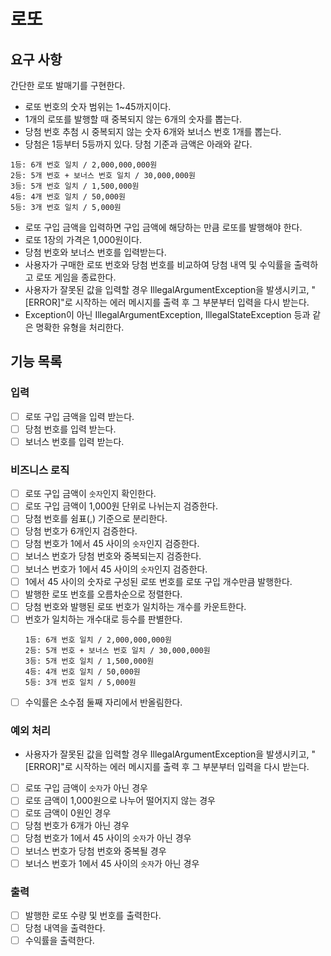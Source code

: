 # 로또

## 요구 사항
간단한 로또 발매기를 구현한다.

* 로또 번호의 숫자 범위는 1~45까지이다.
* 1개의 로또를 발행할 때 중복되지 않는 6개의 숫자를 뽑는다.
* 당첨 번호 추첨 시 중복되지 않는 숫자 6개와 보너스 번호 1개를 뽑는다.
* 당첨은 1등부터 5등까지 있다. 당첨 기준과 금액은 아래와 같다.
```text
1등: 6개 번호 일치 / 2,000,000,000원
2등: 5개 번호 + 보너스 번호 일치 / 30,000,000원
3등: 5개 번호 일치 / 1,500,000원
4등: 4개 번호 일치 / 50,000원
5등: 3개 번호 일치 / 5,000원
```
* 로또 구입 금액을 입력하면 구입 금액에 해당하는 만큼 로또를 발행해야 한다.
* 로또 1장의 가격은 1,000원이다.
* 당첨 번호와 보너스 번호를 입력받는다.
* 사용자가 구매한 로또 번호와 당첨 번호를 비교하여 당첨 내역 및 수익률을 출력하고 로또 게임을 종료한다.
* 사용자가 잘못된 값을 입력할 경우 IllegalArgumentException을 발생시키고, "[ERROR]"로 시작하는 에러 메시지를 출력 후 그 부분부터 입력을 다시 받는다.
* Exception이 아닌 IllegalArgumentException, IllegalStateException 등과 같은 명확한 유형을 처리한다.

## 기능 목록
### 입력
- [ ] 로또 구입 금액을 입력 받는다.
- [ ] 당첨 번호를 입력 받는다.
- [ ] 보너스 번호를 입력 받는다.

### 비즈니스 로직
- [ ] 로또 구입 금액이 `숫자`인지 확인한다.
- [ ] 로또 구입 금액이 1,000원 단위로 나뉘는지 검증한다.
- [ ] 당첨 번호를 쉼표(,) 기준으로 분리한다.
- [ ] 당첨 번호가 6개인지 검증한다.
- [ ] 당첨 번호가 1에서 45 사이의 `숫자`인지 검증한다.
- [ ] 보너스 번호가 당첨 번호와 중복되는지 검증한다.
- [ ] 보너스 번호가 1에서 45 사이의 `숫자`인지 검증한다.
- [ ] 1에서 45 사이의 숫자로 구성된 로또 번호를 로또 구입 개수만큼 발행한다.
- [ ] 발행한 로또 번호를 오름차순으로 정렬한다.
- [ ] 당첨 번호와 발행된 로또 번호가 일치하는 개수를 카운트한다.
- [ ] 번호가 일치하는 개수대로 등수를 판별한다.
    ```text
    1등: 6개 번호 일치 / 2,000,000,000원
    2등: 5개 번호 + 보너스 번호 일치 / 30,000,000원
    3등: 5개 번호 일치 / 1,500,000원
    4등: 4개 번호 일치 / 50,000원
    5등: 3개 번호 일치 / 5,000원
    ```
- [ ] 수익률은 소수점 둘째 자리에서 반올림한다.

### 예외 처리
* 사용자가 잘못된 값을 입력할 경우 IllegalArgumentException을 발생시키고, "[ERROR]"로 시작하는 에러 메시지를 출력 후 그 부분부터 입력을 다시 받는다.

- [ ] 로또 구입 금액이 `숫자`가 아닌 경우
- [ ] 로또 금액이 1,000원으로 나누어 떨어지지 않는 경우
- [ ] 로또 금액이 0원인 경우
- [ ] 당첨 번호가 6개가 아닌 경우
- [ ] 당첨 번호가 1에서 45 사이의 `숫자`가 아닌 경우
- [ ] 보너스 번호가 당첨 번호와 중복될 경우
- [ ] 보너스 번호가 1에서 45 사이의 `숫자`가 아닌 경우

### 출력
- [ ] 발행한 로또 수량 및 번호를 출력한다.
- [ ] 당첨 내역을 출력한다.
- [ ] 수익률을 출력한다.
